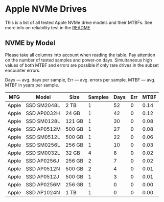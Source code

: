 Apple NVMe Drives
=================

This is a list of all tested Apple NVMe drive models and their MTBFs. See more
info on reliability test in the [README](https://github.com/linuxhw/SMART).

NVME by Model
------------

Please take all columns into account when reading the table. Pay attention on the
number of tested samples and power-on days. Simultaneous high values of both MTBF
and errors are possible if only rare drives in the subset encounter errors.

Days   — avg. days per sample,
Err    — avg. errors per sample,
MTBF   — avg. MTBF in years per sample.

| MFG       | Model              | Size   | Samples | Days  | Err   | MTBF   |
|-----------|--------------------|--------|---------|-------|-------|--------|
| Apple     | SSD SM2048L        | 2 TB   | 1       | 52    | 0     | 0.14   |
| Apple     | SSD AP0032H        | 24 GB  | 1       | 42    | 0     | 0.12   |
| Apple     | SSD SM0128L        | 121 GB | 1       | 30    | 0     | 0.08   |
| Apple     | SSD AP0512M        | 500 GB | 1       | 27    | 0     | 0.08   |
| Apple     | SSD SM0512L        | 500 GB | 1       | 22    | 0     | 0.06   |
| Apple     | SSD SM0256L        | 256 GB | 1       | 10    | 0     | 0.03   |
| Apple     | SSD SM0032L        | 32 GB  | 4       | 8     | 0     | 0.02   |
| Apple     | SSD AP0256J        | 256 GB | 2       | 7     | 0     | 0.02   |
| Apple     | SSD AP0512N        | 500 GB | 2       | 4     | 0     | 0.01   |
| Apple     | SSD AP0512J        | 500 GB | 1       | 3     | 0     | 0.01   |
| Apple     | SSD AP0256M        | 256 GB | 1       | 0     | 0     | 0.00   |
| Apple     | SSD AP1024N        | 1 TB   | 1       | 0     | 0     | 0.00   |
